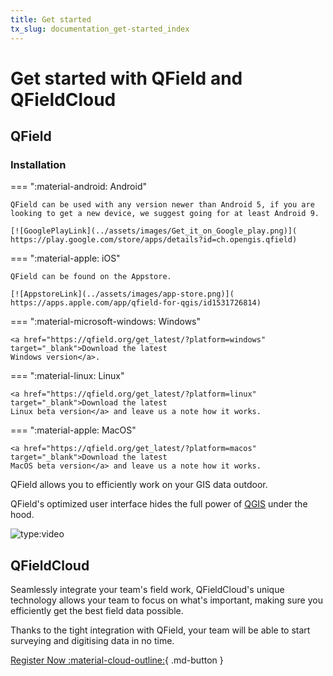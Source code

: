 ```yaml
---
title: Get started
tx_slug: documentation_get-started_index
---
```


# Get started with QField and QFieldCloud

## QField

### Installation

=== ":material-android: Android"

    QField can be used with any version newer than Android 5, if you are
    looking to get a new device, we suggest going for at least Android 9.

    [![GooglePlayLink](../assets/images/Get_it_on_Google_play.png)](
    https://play.google.com/store/apps/details?id=ch.opengis.qfield)

=== ":material-apple: iOS"

    QField can be found on the Appstore.

    [![AppstoreLink](../assets/images/app-store.png)](
    https://apps.apple.com/app/qfield-for-qgis/id1531726814)

=== ":material-microsoft-windows: Windows"

    <a href="https://qfield.org/get_latest/?platform=windows" target="_blank">Download the latest
    Windows version</a>.

=== ":material-linux: Linux"

    <a href="https://qfield.org/get_latest/?platform=linux" target="_blank">Download the latest
    Linux beta version</a> and leave us a note how it works.

=== ":material-apple: MacOS"

    <a href="https://qfield.org/get_latest/?platform=macos" target="_blank">Download the latest
    MacOS beta version</a> and leave us a note how it works.

QField allows you to efficiently work on your GIS data outdoor.

QField's optimized user interface hides the full power of
[QGIS](https://qgis.org) under the hood.

![type:video](https://player.vimeo.com/video/695452246)<!-- markdown-link-check-disable-line -->

## QFieldCloud

Seamlessly integrate your team's field work, QFieldCloud's unique
technology allows your team to focus on what's important, making sure
you efficiently get the best field data possible.

Thanks to the tight integration with QField, your team will be able to
start surveying and digitising data in no time.

[Register Now :material-cloud-outline:](https://app.qfield.cloud/accounts/signup/){ .md-button }
